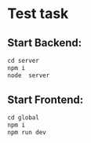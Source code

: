 # Test task
## Start Backend: 
```ruby
cd server
npm i
node  server
```
## Start Frontend: 
```ruby
cd global
npm i
npm run dev
```
